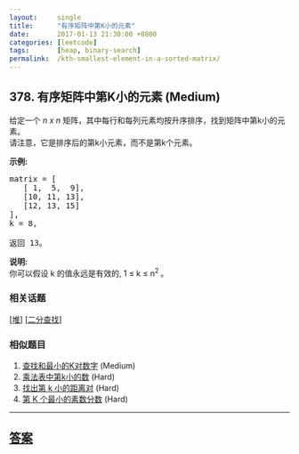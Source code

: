 ```yaml
---
layout:     single
title:      "有序矩阵中第K小的元素"
date:       2017-01-13 21:30:00 +0800
categories: [leetcode]
tags:       [heap, binary-search]
permalink:  /kth-smallest-element-in-a-sorted-matrix/
---
```


## 378. 有序矩阵中第K小的元素 (Medium)

<p>给定一个&nbsp;<em>n x n&nbsp;</em>矩阵，其中每行和每列元素均按升序排序，找到矩阵中第k小的元素。<br />
请注意，它是排序后的第k小元素，而不是第k个元素。</p>

<p><strong>示例:</strong></p>

<pre>
matrix = [
   [ 1,  5,  9],
   [10, 11, 13],
   [12, 13, 15]
],
k = 8,

返回 13。
</pre>

<p><strong>说明: </strong><br />
你可以假设 k 的值永远是有效的, 1 &le; k &le; n<sup>2&nbsp;</sup>。</p>

### 相关话题
  [[堆](https://github.com/openset/leetcode/tree/master/tag/heap/README.md)]
  [[二分查找](https://github.com/openset/leetcode/tree/master/tag/binary-search/README.md)]

### 相似题目
  1. [查找和最小的K对数字](/find-k-pairs-with-smallest-sums) (Medium)
  1. [乘法表中第k小的数](/kth-smallest-number-in-multiplication-table) (Hard)
  1. [找出第 k 小的距离对](/find-k-th-smallest-pair-distance) (Hard)
  1. [第 K 个最小的素数分数](/k-th-smallest-prime-fraction) (Hard)

---

## [答案](https://github.com/openset/leetcode/tree/master/problems/kth-smallest-element-in-a-sorted-matrix)
